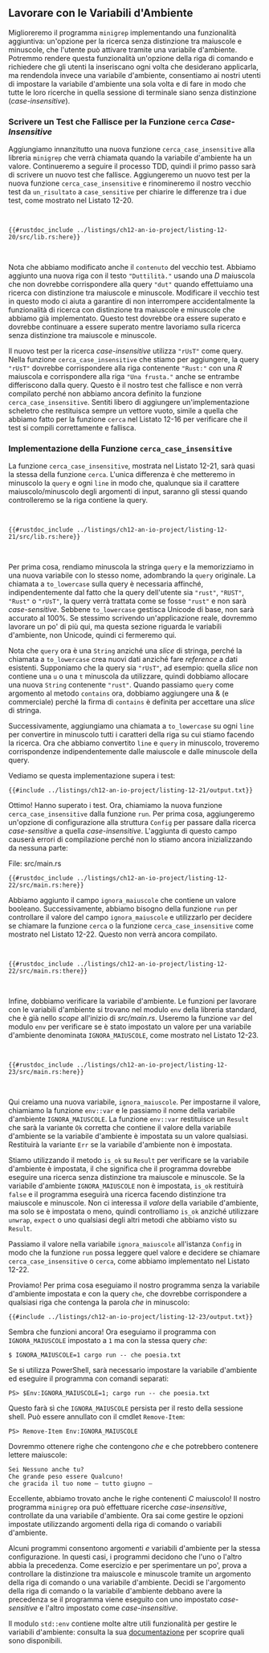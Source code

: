 ## Lavorare con le Variabili d'Ambiente

Miglioreremo il programma `minigrep` implementando una funzionalità
aggiuntiva: un'opzione per la ricerca senza distinzione tra maiuscole e
minuscole, che l'utente può attivare tramite una variabile d'ambiente.
Potremmo rendere questa funzionalità un'opzione della riga di comando e
richiedere che gli utenti la inseriscano ogni volta che desiderano applicarla,
ma rendendola invece una variabile d'ambiente, consentiamo ai nostri utenti di
impostare la variabile d'ambiente una sola volta e di fare in modo che tutte
le loro ricerche in quella sessione di terminale siano senza distinzione
(_case-insensitive_).

### Scrivere un Test che Fallisce per la Funzione `cerca` _Case-Insensitive_

Aggiungiamo innanzitutto una nuova funzione `cerca_case_insensitive` alla
libreria `minigrep` che verrà chiamata quando la variabile d'ambiente ha un
valore. Continueremo a seguire il processo TDD, quindi il primo passo sarà di
scrivere un nuovo test che fallisce. Aggiungeremo un nuovo test per la nuova
funzione `cerca_case_insensitive` e rinomineremo il nostro vecchio test da
`un_risultato` a `case_sensitive` per chiarire le differenze tra i due test,
come mostrato nel Listato 12-20.

<Listing number="12-20" file-name="src/lib.rs" caption="Aggiunta di un nuovo test che fallisce per la funzione _case-insensitive_ che stiamo per aggiungere">

```rust,ignore,does_not_compile
{{#rustdoc_include ../listings/ch12-an-io-project/listing-12-20/src/lib.rs:here}}
```

</Listing>

Nota che abbiamo modificato anche il `contenuto` del vecchio test. Abbiamo
aggiunto una nuova riga con il testo `"Duttilità."` usando una _D_ maiuscola
che non dovrebbe corrispondere alla query `"dut"` quando effettuiamo una
ricerca con distinzione tra maiuscole e minuscole. Modificare il vecchio test
in questo modo ci aiuta a garantire di non interrompere accidentalmente la
funzionalità di ricerca con distinzione tra maiuscole e minuscole che abbiamo
già implementato. Questo test dovrebbe ora essere superato e dovrebbe
continuare a essere superato mentre lavoriamo sulla ricerca senza distinzione
tra maiuscole e minuscole.

Il nuovo test per la ricerca _case-insensitive_ utilizza `"rUsT"` come query.
Nella funzione `cerca_case_insensitive` che stiamo per aggiungere, la query
`"rUsT"` dovrebbe corrispondere alla riga contenente `"Rust:"` con una _R_
maiuscola e corrispondere alla riga `"Una frusta."` anche se entrambe
differiscono dalla query. Questo è il nostro test che fallisce e non verrà
compilato perché non abbiamo ancora definito la funzione
`cerca_case_insensitive`. Sentiti libero di aggiungere un'implementazione
scheletro che restituisca sempre un vettore vuoto, simile a quella che abbiamo
fatto per la funzione `cerca` nel Listato 12-16 per verificare che il test si
compili correttamente e fallisca.

### Implementazione della Funzione `cerca_case_insensitive`

La funzione `cerca_case_insensitive`, mostrata nel Listato 12-21, sarà quasi
la stessa della funzione `cerca`. L'unica differenza è che metteremo in
minuscolo la `query` e ogni `line` in modo che, qualunque sia il carattere
maiuscolo/minuscolo degli argomenti di input, saranno gli stessi quando
controlleremo se la riga contiene la query.

<Listing number="12-21" file-name="src/lib.rs" caption="Definizione della funzione `cerca_case_insensitive` per rendere minuscole la query e la riga prima di confrontarle">

```rust,noplayground
{{#rustdoc_include ../listings/ch12-an-io-project/listing-12-21/src/lib.rs:here}}
```

</Listing>

Per prima cosa, rendiamo minuscola la stringa `query` e la memorizziamo in una
nuova variabile con lo stesso nome, adombrando la `query` originale. La
chiamata a `to_lowercase` sulla query è necessaria affinché, indipendentemente
dal fatto che la query dell'utente sia `"rust"`, `"RUST"`, `"Rust"` o
`"rUsT"`, la query verrà trattata come se fosse `"rust"` e non sarà
_case-sensitive_. Sebbene `to_lowercase` gestisca Unicode di base, non sarà
accurato al 100%. Se stessimo scrivendo un'applicazione reale, dovremmo
lavorare un po' di più qui, ma questa sezione riguarda le variabili
d'ambiente, non Unicode, quindi ci fermeremo qui.

Nota che `query` ora è una `String` anziché una _slice_ di stringa, perché la
chiamata a `to_lowercase` crea nuovi dati anziché fare _reference_ a dati
esistenti. Supponiamo che la query sia `"rUsT"`, ad esempio: quella _slice_
non contiene una `u` o una `t` minuscola da utilizzare, quindi dobbiamo
allocare una nuova `String` contenente `"rust"`. Quando passiamo `query` come
argomento al metodo `contains` ora, dobbiamo aggiungere una & (e commerciale)
perché la firma di `contains` è definita per accettare una _slice_ di stringa.

Successivamente, aggiungiamo una chiamata a `to_lowercase` su ogni `line` per
convertire in minuscolo tutti i caratteri della riga su cui stiamo facendo la
ricerca. Ora che abbiamo convertito `line` e `query` in minuscolo, troveremo
corrispondenze indipendentemente dalle maiuscole e dalle minuscole della
query.

Vediamo se questa implementazione supera i test:

```console
{{#include ../listings/ch12-an-io-project/listing-12-21/output.txt}}
```

Ottimo! Hanno superato i test. Ora, chiamiamo la nuova funzione
`cerca_case_insensitive` dalla funzione `run`. Per prima cosa, aggiungeremo
un'opzione di configurazione alla struttura `Config` per passare dalla ricerca
_case-sensitive_ a quella _case-insensitive_. L'aggiunta di questo campo
causerà errori di compilazione perché non lo stiamo ancora inizializzando da
nessuna parte:

<span class="filename">File: src/main.rs</span>

```rust,ignore,does_not_compile
{{#rustdoc_include ../listings/ch12-an-io-project/listing-12-22/src/main.rs:here}}
```

Abbiamo aggiunto il campo `ignora_maiuscole` che contiene un valore booleano.
Successivamente, abbiamo bisogno della funzione `run` per controllare il
valore del campo `ignora_maiuscole` e utilizzarlo per decidere se chiamare la
funzione `cerca` o la funzione `cerca_case_insensitive` come mostrato nel
Listato 12-22. Questo non verrà ancora compilato.

<Listing number="12-22" file-name="src/main.rs" caption="Chiamata `cerca` o `cerca_case_insensitive` in base al valore in `config.ignora_maiuscole`">

```rust,ignore,does_not_compile
{{#rustdoc_include ../listings/ch12-an-io-project/listing-12-22/src/main.rs:there}}
```

</Listing>

Infine, dobbiamo verificare la variabile d'ambiente. Le funzioni per lavorare
con le variabili d'ambiente si trovano nel modulo `env` della libreria
standard, che è già nello _scope_ all'inizio di _src/main.rs_. Useremo la
funzione `var` del modulo `env` per verificare se è stato impostato un valore
per una variabile d'ambiente denominata `IGNORA_MAIUSCOLE`, come mostrato nel
Listato 12-23.

<Listing number="12-23" file-name="src/main.rs" caption="Controllo di qualsiasi valore in una variabile d'ambiente denominata `IGNORA_MAIUSCOLE`">

```rust,ignore,noplayground
{{#rustdoc_include ../listings/ch12-an-io-project/listing-12-23/src/main.rs:here}}
```

</Listing>

Qui creiamo una nuova variabile, `ignora_maiuscole`. Per impostarne il valore,
chiamiamo la funzione `env::var` e le passiamo il nome della variabile
d'ambiente `IGNORA_MAIUSCOLE`. La funzione `env::var` restituisce un `Result`
che sarà la variante `Ok` corretta che contiene il valore della variabile
d'ambiente se la variabile d'ambiente è impostata su un valore qualsiasi.
Restituirà la variante `Err` se la variabile d'ambiente non è impostata.

Stiamo utilizzando il metodo `is_ok` su `Result` per verificare se la
variabile d'ambiente è impostata, il che significa che il programma dovrebbe
eseguire una ricerca senza distinzione tra maiuscole e minuscole. Se la
variabile d'ambiente `IGNORA_MAIUSCOLE` non è impostata, `is_ok` restituirà
`false` e il programma eseguirà una ricerca facendo distinzione tra maiuscole
e minuscole. Non ci interessa il _valore_ della variabile d'ambiente, ma solo
se è impostata o meno, quindi controlliamo `is_ok` anziché utilizzare
`unwrap`, `expect` o uno qualsiasi degli altri metodi che abbiamo visto su
`Result`.

Passiamo il valore nella variabile `ignora_maiuscole` all'istanza `Config` in
modo che la funzione `run` possa leggere quel valore e decidere se chiamare
`cerca_case_insensitive` o `cerca`, come abbiamo implementato nel Listato
12-22.

Proviamo! Per prima cosa eseguiamo il nostro programma senza la variabile
d'ambiente impostata e con la query `che`, che dovrebbe corrispondere a
qualsiasi riga che contenga la parola _che_ in minuscolo:

```console
{{#include ../listings/ch12-an-io-project/listing-12-23/output.txt}}
```

Sembra che funzioni ancora! Ora eseguiamo il programma con `IGNORA_MAIUSCOLE`
impostato a `1` ma con la stessa query _che_:

```console
$ IGNORA_MAIUSCOLE=1 cargo run -- che poesia.txt
```

Se si utilizza PowerShell, sarà necessario impostare la variabile d'ambiente
ed eseguire il programma con comandi separati:

```console
PS> $Env:IGNORA_MAIUSCOLE=1; cargo run -- che poesia.txt
```

Questo farà sì che `IGNORA_MAIUSCOLE` persista per il resto della sessione
shell. Può essere annullato con il cmdlet `Remove-Item`:

```console
PS> Remove-Item Env:IGNORA_MAIUSCOLE
```

Dovremmo ottenere righe che contengono _che_ e che potrebbero contenere
lettere maiuscole:

<!-- manual-regeneration
cd listings/ch12-an-io-project/listing-12-23
IGNORA_MAIUSCOLE=1 cargo run -- che poesia.txt
can't extract because of the environment variable
-->

```console
Sei Nessuno anche tu?
Che grande peso essere Qualcuno!
che gracida il tuo nome — tutto giugno —
```

Eccellente, abbiamo trovato anche le righe contenenti _C_ maiuscolo! Il nostro
programma `minigrep` ora può effettuare ricerche _case-insensitive_,
controllate da una variabile d'ambiente. Ora sai come gestire le opzioni
impostate utilizzando argomenti della riga di comando o variabili d'ambiente.

Alcuni programmi consentono argomenti _e_ variabili d'ambiente per la stessa
configurazione. In questi casi, i programmi decidono che l'uno o l'altro abbia
la precedenza. Come esercizio e per sperimentare un po', prova a controllare
la distinzione tra maiuscole e minuscole tramite un argomento della riga di
comando o una variabile d'ambiente. Decidi se l'argomento della riga di
comando o la variabile d'ambiente debbano avere la precedenza se il programma
viene eseguito con uno impostato _case-sensitive_ e l'altro impostato come
_case-insensitive_.

Il modulo `std::env` contiene molte altre utili funzionalità per gestire le
variabili d'ambiente: consulta la sua [documentazione][std] per scoprire quali sono
disponibili.

[std]: https://doc.rust-lang.org/std/env/index.html